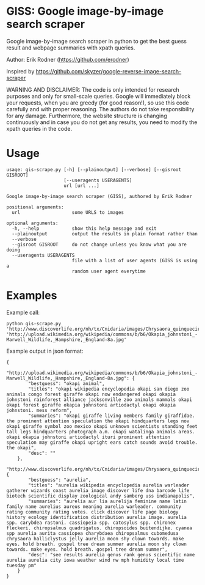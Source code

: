 GISS: Google image-by-image search scraper
====================================

Google image-by-image search scraper in python to get the best guess result and webpage summaries with xpath queries.

Author: Erik Rodner (https://github.com/erodner)

Inspired by https://github.com/skyzer/google-reverse-image-search-scraper

WARNING AND DISCLAIMER: The code is only intended for research purposes and only for small-scale queries. Google will immediately block your requests, when you are
greedy (for good reason!), so use this code carefully and with proper reasoning. The authors do not take responsibility for any damage. Furthermore, the website structure
is changing continuously and in case you do not get any results, you need to modify the xpath queries in the code.

Usage
====================================

    usage: gis-scrape.py [-h] [--plainoutput] [--verbose] [--gisroot GISROOT]
                         [--useragents USERAGENTS]
                         url [url ...]

    Google image-by-image search scraper (GISS), authored by Erik Rodner

    positional arguments:
      url                   some URLS to images

    optional arguments:
      -h, --help            show this help message and exit
      --plainoutput         output the results in plain format rather than
      --verbose
      --gisroot GISROOT     do not change unless you know what you are doing
      --useragents USERAGENTS
                            file with a list of user agents (GISS is using a
                            random user agent everytime


Examples
====================================

Example call:

    python gis-scrape.py  'http://www.discoverlife.org/nh/tx/Cnidaria/images/Chrysaora_quinquecirrha,I_JP13_1.240.jpg' 'http://upload.wikimedia.org/wikipedia/commons/b/b6/Okapia_johnstoni_-Marwell_Wildlife,_Hampshire,_England-8a.jpg'

Example output in json format:

    {
        "http://upload.wikimedia.org/wikipedia/commons/b/b6/Okapia_johnstoni_-Marwell_Wildlife,_Hampshire,_England-8a.jpg": {
            "bestguess": "okapi animal", 
            "titles": "okapi wikipedia encyclopedia okapi san diego zoo animals congo forest giraffe okapi now endangered okapi okapia johnstoni rainforest alliance jacksonville zoo animals mammals okapi okapi forest giraffe okapia johnstoni artiodactyl okapi okapia johnstoni. mess reform", 
            "summaries": "okapi giraffe living members family giraffidae. the prominent attention speculation the okapi hindquarters legs nov okapi giraffe symbol zoo mexico okapi unknown scientists standing feet tall legs hindquarters photograph a.m. okapi watalinga animals areas. okapi okapia johnstoni artiodactyl ituri prominent attention speculation may giraffe okapi upright ears catch sounds avoid trouble. the okapi", 
            "desc": ""
        }, 
        "http://www.discoverlife.org/nh/tx/Cnidaria/images/Chrysaora_quinquecirrha,I_JP13_1.240.jpg": {
            "bestguess": "aurelia", 
            "titles": "aurelia wikipedia encyclopedia aurelia warleader gatherer wizards coast aurelia image discover life dna barcode life biotech scientific display zoological andy samberg uss indianapolis", 
            "summaries": "aurelia aur lia aurelija feminine name latin family name aurelius aureus meaning aurelia warleader. community rating community rating votes. click discover life page biology history ecology identification distribution aurelia image. aurelia spp. carybdea rastoni. cassiopeia spp. catosylus spp. chironex fleckeri. chiropsalmus quadrigatus. chiropsoides buitendijke. cyanea spp aurelia aurita cassiopea charybdaea chiropsalmus cubomedusa chrysaora halliclystus jelly aurelia moon shy clown towards. make eyes. hold breath. gospel tree dream summer aurelia moon shy clown towards. make eyes. hold breath. gospel tree dream summer", 
            "desc": "see results aurelia genus rank genus scientific name aurelia aurelia city iowa weather wind nw mph humidity local time tuesday pm"
        }
    }
